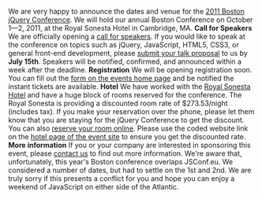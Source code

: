 We are very happy to announce the dates and venue for the [2011 Boston
jQuery Conference](http://events.jquery.org/2011/boston/). We will hold
our annual Boston Conference on October 1—2, 2011, at the Royal Sonesta
Hotel in Cambridge, MA. **Call for Speakers** We are officially opening
a [call for speakers](http://events.jquery.org/2011/boston/speakers/).
If you would like to speak at the conference on topics such as jQuery,
JavaScript, HTML5, CSS3, or general front-end development, please
[submit your talk
proposal](http://events.jquery.org/2011/boston/speakers/) to us by
**July 15th**. Speakers will be notified, confirmed, and announced
within a week after the deadline. **Registration** We will be opening
registration soon. You can fill out the [form on the events home
page](http://events.jquery.org/2011/boston/) and be notified the instant
tickets are available. **Hotel** We have worked with the [Royal Sonesta
Hotel](http://events.jquery.org/2011/boston/hotel/) and have a huge
block of rooms reserved for the conference. The Royal Sonesta is
providing a discounted room rate of \$273.53/night (includes tax). If
you make your reservation over the phone, please let them know that you
are staying for the jQuery Conference to get the discount. You can also
[reserve your room online](http://events.jquery.org/2011/boston/hotel/).
Please use the coded website link on the [hotel page of the event
site](http://events.jquery.org/2011/boston/hotel/) to ensure you get the
discounted rate. **More information** If you or your company are
interested in sponsoring this event, please [contact
us](mailto:sponsorship@jquery.com) to find out more information. We're
aware that, unfortunately, this year's Boston conference overlaps
JSConf.eu. We considered a number of dates, but had to settle on the 1st
and 2nd. We are truly sorry if this presents a conflict for you and hope
you can enjoy a weekend of JavaScript on either side of the Atlantic.
